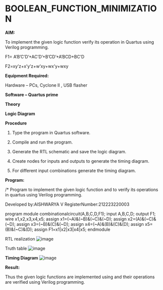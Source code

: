 # BOOLEAN_FUNCTION_MINIMIZATION

**AIM:**

To implement the given logic function verify its operation in Quartus using Verilog programming.

F1= A’B’C’D’+AC’D’+B’CD’+A’BCD+BC’D 

F2=xy’z+x’y’z+w’xy+wx’y+wxy

**Equipment Required:**

Hardware – PCs, Cyclone II , USB flasher

**Software – Quartus prime**

**Theory**

**Logic Diagram**

**Procedure**

1.	Type the program in Quartus software.

2.	Compile and run the program.

3.	Generate the RTL schematic and save the logic diagram.

4.	Create nodes for inputs and outputs to generate the timing diagram.

5.	For different input combinations generate the timing diagram.


**Program:**

/* Program to implement the given logic function and to verify its operations in quartus using Verilog programming. 

Developed by:AISHWARYA V RegisterNumber:212223220003

program
module combinationalcircuit(A,B,C,D,F1);
input A,B,C,D;
output F1;
wire x1,x2,x3,x4,x5;
assign x1=(~A)&(~B)&(~C)&(~D);
assign x2=(A)&(~C)&(~D);
assign x3=(~B)&(C)&(~D);
assign x4=(~A)&(B)&(C)&(D);
assign x5=(B)&(~C)&(D);
assign F1=x1|x2|x3|x4|x5;
endmodule

RTL realization
![image](https://github.com/aishaishwaryav/BOOLEAN_FUNCTION_MINIMIZATION/assets/151565589/4b5078d6-21b4-4613-b63f-326e06965349)

Truth table
![image](https://github.com/aishaishwaryav/BOOLEAN_FUNCTION_MINIMIZATION/assets/151565589/6dfad3ec-2904-4ee6-96ab-bf73e924dbfc)

**Timing Diagram**
![image](https://github.com/aishaishwaryav/BOOLEAN_FUNCTION_MINIMIZATION/assets/151565589/aef1a2ba-b5af-4b61-8902-3c16b7ab9db0)

**Result:**

Thus the given logic functions are implemented using and their operations are verified using Verilog programming.

